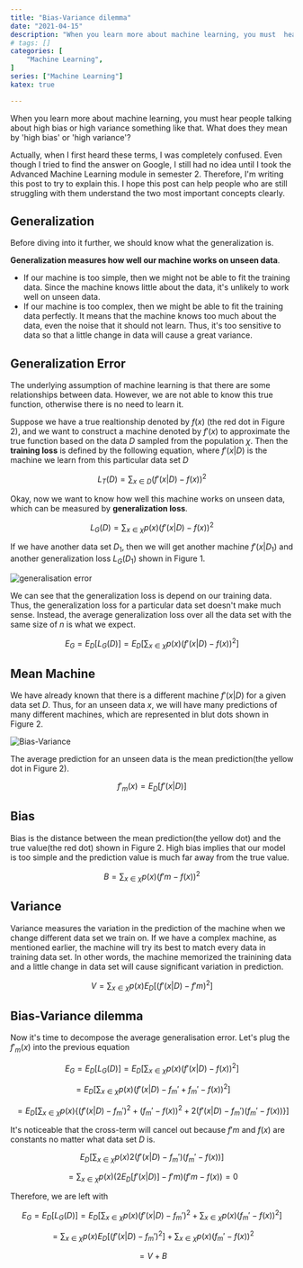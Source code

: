 ```yaml
---
title: "Bias-Variance dilemma"
date: "2021-04-15"
description: "When you learn more about machine learning, you must  hear people talking about high bias or high variance something like that. What does they mean by 'high bias' or 'high variance'?"
# tags: []
categories: [
    "Machine Learning",
]
series: ["Machine Learning"]
katex: true

---
```




When you learn more about machine learning, you must  hear people talking about high bias or high variance something like that. What does they mean by 'high bias' or 'high variance'? 



<!--more-->



Actually, when I first heard these terms, I was completely confused. Even though I tried to find the answer on Google, I still had no idea until I took the Advanced Machine Learning module in semester 2. Therefore, I'm writing this post to try to explain this. I hope this post can help people who are still struggling with them understand the two most important concepts clearly.





## Generalization

Before diving into it further, we should know what the generalization is. 

**Generalization measures how well our machine works on unseen data**. 

- If our machine is too simple, then we might not be able to fit the training data. Since the machine knows little about the data, it's unlikely to work well on unseen data.
- If our machine is too complex, then we might be able to fit the training data perfectly. It means that the machine knows too much about the data, even the noise that it should not learn. Thus, it's too sensitive to data so that a little change in data will cause a great variance.



## Generalization Error

The underlying assumption of machine learning is that there are some relationships between data. However, we are not able to know this true function, otherwise there is no need to learn it.

Suppose we have a true realtionship denoted by $f(x)$ (the red dot in Figure 2), and we want to construct a machine denoted by $f'(x)$ to approximate the true function based on the data $D$ sampled from the population $\chi$. Then the **training loss** is defined by the following equation, where $f'(x|D)$ is the machine we learn from this particular data set $D$




$$
L_T(D) = \sum_{x\in D}(f'(x|D) - f(x))^2
$$


Okay, now we want to know how well this machine works on unseen data, which can be measured by **generalization loss**. 


$$
L_G(D) = \sum_{x\in \chi} p(x) (f'(x|D) - f(x))^2
$$


If we have another data set $D_1$, then we will get another machine $f'(x|D_1)$ and another generalization loss $L_G(D_1)$ shown in Figure 1.



![generalisation error](/blog/post/images/generalization-error.png "Figure 1: Generalisation error")



We can see that the generalization loss is depend on our training data. Thus, the generalization loss for a particular data set doesn't make much sense. Instead, the average generalization loss over all the data set with the same size of $n$ is what we expect.


$$
E_G = E_D[L_G(D)] = E_D[\sum_{x\in \chi} p(x)(f'(x|D) - f(x))^2]
$$


## Mean Machine 

We have already known that there is a different machine $f'(x|D)$ for a given data set $D$. Thus, for an unseen data $x$, we will have many predictions of many different machines, which are represented in blut dots shown in Figure 2. 



![Bias-Variance](/blog/post/images/bias-variance.png "Figure 2: Bias and variance")



The average prediction for an unseen data is the mean prediction(the yellow dot in Figure 2).


$$
f'_m(x) = E_D[f'(x|D)]
$$


## Bias

Bias is the distance between the mean prediction(the yellow dot) and the true value(the red dot) shown in Figure 2. High bias implies that our model is too simple and the prediction value is much far away from the true value.


$$
B = \sum_{x \in \chi} p(x) (f'm - f(x))^2
$$


## Variance



Variance measures the variation in the prediction of the machine when we change different data set we train on. If we have a complex machine, as mentioned earlier, the machine will try its best to match every data in training data set. In other words, the machine memorized the trainining data and a little change in data set will cause significant variation in prediction.


$$
V = \sum_{x \in \chi}p(x) E_D[ (f'(x|D) - f'm)^2 ]
$$


## Bias-Variance dilemma



Now it's time to decompose the average generalisation error. Let's plug the $f'_m(x)$ into the previous equation


$$
E_G = E_D[L_G(D)] = E_D[\sum_{x\in \chi} p(x)(f'(x|D) - f(x))^2]
$$

$$
= E_D[\sum_{x\in \chi}p(x) (f'(x|D) - f_m' + f_m' - f(x))^2]
$$


$$
= E_D[\sum_{x\in \chi}p(x)\{(f'(x|D) - f_m')^2 + (f_m' - f(x))^2 + 2(f'(x|D) - f_m')(f_m' - f(x)) \}]
$$




It's noticeable that the cross-term will cancel out because $f'm$ and $f(x)$ are constants no matter what data set $D$ is.


$$
E_D[\sum_{x\in \chi}p(x)2(f'(x|D) - f_m')(f_m' - f(x))]
$$

$$
= \sum_{x\in \chi}p(x) (2E_D[f'(x|D)]-f'm)(f'm-f(x)) = 0
$$



Therefore, we are left with


$$
E_G = E_D[L_G(D)] = E_D[\sum_{x\in \chi}p(x)(f'(x|D) - f_m')^2 + \sum_{x\in \chi}p(x)(f_m' - f(x))^2]
$$

$$
= \sum_{x\in \chi}p(x) E_D[(f'(x|D) - f_m')^2] + \sum_{x\in \chi}p(x)(f_m' - f(x))^2
$$

$$
= V + B
$$
